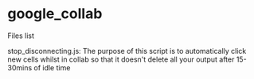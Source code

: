 # google_collab

Files list

stop_disconnecting.js:
The purpose of this script is to automatically click new cells whilst in collab so that it doesn't delete all your output after 15-30mins of idle time
